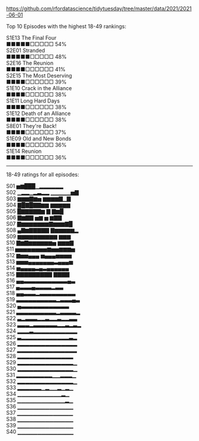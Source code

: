 https://github.com/rfordatascience/tidytuesday/tree/master/data/2021/2021-06-01

Top 10 Episodes with the highest 18-49 rankings:

S1E13 The Final Four  
■■■■■□□□□□ 54%  
S2E01 Stranded  
■■■■■□□□□□ 48%  
S2E16 The Reunion  
■■■■□□□□□□ 41%  
S2E15 The Most Deserving  
■■■■□□□□□□ 39%  
S1E10 Crack in the Alliance  
■■■■□□□□□□ 38%  
S1E11 Long Hard Days  
■■■■□□□□□□ 38%  
S1E12 Death of an Alliance  
■■■■□□□□□□ 38%  
S8E01 They're Back!  
■■■■□□□□□□ 37%  
S1E09 Old and New Bonds  
■■■■□□□□□□ 36%  
S1E14 Reunion  
■■■■□□□□□□ 36%  

---

18-49 ratings for all episodes:

S01 ▅▆███▁▂▂▂▂▂▂  
S02 ▁▂▂▁▂▃▂▂ ▁▁▁▁▁▅▇  
S03 ▆▆▆▇▆▅ ▆▆▆▆▇▁▇  
S04 ▇█▇█▇▇▆▆ ▆▆▆▆▆  
S05 █▇▇▇▇▇▆ ▇  ▇▆█   
S06 ▇▆▇▇  ▅▆  ▅ ▆▇▇  
S07 ▇▆▆▆▆▆▆▆▇▆▆▆▇█  
S08 ▄▇▆▇▇▇▇▇ ▇▆▆▆▆▆▂  
S09 ▆▆▆▆▆▆▆▆▆▆ ▆▆▆   
S10 ▇▆▇▆▆▆▆▆▆▅ ▆▆▆▇  
S11 ▅▅▅▅▅▅▅▅▆▅▅▆▆▆▅  
S12 ▆▅▅▄▄▄ ▅▄▄▄▅▅▅▅   
S13 ▅▅▅▄▄▄▄▄▄▄▃▄▄▄▅   
S14 ▅▄▄▄▄▃▄▃▄▄▄▄▄▄   
S15 ▇▇▇▇▇▇▇▇▇ ▇▇▇▇   
S16 ▄▄▃▃▃▃▃▃▃▃▃▃▃▄▃  
S17 ▄▃▃▃▄▃▃▃▃▂▃▃    
S18 ▄▄▃▃▃▂▃▃▃▃▃▃▃▃▃  
S19 ▃▃▃▃▃▃▃▃▃▃▂▃▃▃▄▃  
S20 ▄▃▃▃▃▃▃▃▃▃▃▃▃    
S21 ▃▃▃▃▃▃▃▃▃▃▂▃▃▃▃▂  
S22 ▃▂▃▃▃▂▂▃▂▂▃▂▂▃▃  
S23 ▃▃▃▂▃▃▃▃▃▃▂▂▃▂▃▂  
S24 ▂▂▂▃▂▂▂▂▂▂▂▂▂▂▂  
S25 ▃▂▂▂▂▂▂▂▂▂▂▂▂▃▂  
S26 ▂▂▂▂▂▂▂▂▂▂▂▂▂▂▂  
S27 ▂▂▂▂▂▂▂▂▂▂▂▂▂▂▂  
S28 ▂▂▂▂▂▂▂▂▂▂▂▂▂▂  
S29 ▂▂▂▂▂▂▂▂▂▂▂▂▂▂▁  
S30 ▂▂▂▂▂▂▂▂▂▂▂▂▂▂▁  
S31 ▂▂▂▂▂▂▂▂▂▁▁▂▂▂▁  
S32 ▂▂▂▂▂▂▂▂▂▂▂▂▂▂▁  
S33 ▂▂▂▂▂▂▁▂▁▁▂▁▂▁  
S34 ▁▁▁▁▁▁▁▁▁▁▁▂▁  
S35 ▁▁▁▁▁▁▁▁▁▁▁▁▂▁  
S36 ▁▁▁▁▁▁▁▁▁▁▁▁▁▁  
S37 ▁▁▁▁▁▁▁▁▁▁▁▁▁▁  
S38 ▁▁▁▁▁▁▁▁▁▁▁▁▁▁  
S39 ▁▁▁▁▁▁▁▁▁▁▁▁▁▁  
S40 ▁▁▁▁▁▁▁▁▁▁▁▁▁▁  
